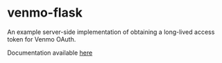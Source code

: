 venmo-flask
===========

An example server-side implementation of obtaining a long-lived access token for Venmo OAuth. 

Documentation available [here](http://venmo.com/api)

